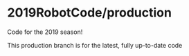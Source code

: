 # 2019RobotCode/production
Code for the 2019 season!

This production branch is for the latest, fully up-to-date code
